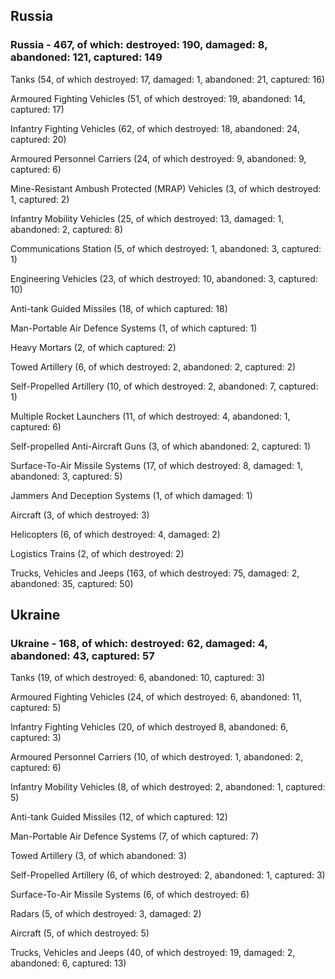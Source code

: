 
 
 ## Russia
 
 ### Russia - 467, of which: destroyed: 190, damaged: 8, abandoned: 121, captured: 149

 

 

 Tanks (54, of which destroyed: 17, damaged: 1, abandoned: 21, captured: 16)

 Armoured Fighting Vehicles (51, of which destroyed: 19, abandoned: 14, captured: 17)

 Infantry Fighting Vehicles (62, of which destroyed: 18, abandoned: 24, captured: 20)

 Armoured Personnel Carriers (24, of which destroyed: 9, abandoned: 9, captured: 6)

 Mine-Resistant Ambush Protected (MRAP) Vehicles (3, of which destroyed: 1, captured: 2)

 Infantry Mobility Vehicles (25, of which destroyed: 13, damaged: 1, abandoned: 2, captured: 8)

 Communications Station (5, of which destroyed: 1, abandoned: 3, captured: 1)

 Engineering Vehicles (23, of which destroyed: 10, abandoned: 3, captured: 10)

 Anti-tank Guided Missiles (18, of which captured: 18)

 Man-Portable Air Defence Systems (1, of which captured: 1)

 Heavy Mortars (2, of which captured: 2)

 Towed Artillery (6, of which destroyed: 2, abandoned: 2, captured: 2)

 Self-Propelled Artillery (10, of which destroyed: 2, abandoned: 7, captured: 1)

 Multiple Rocket Launchers (11, of which destroyed: 4, abandoned: 1, captured: 6)

 Self-propelled Anti-Aircraft Guns (3, of which abandoned: 2, captured: 1)

 Surface-To-Air Missile Systems (17, of which destroyed: 8, damaged: 1, abandoned: 3, captured: 5)

 Jammers And Deception Systems (1, of which damaged: 1)

 Aircraft (3, of which destroyed: 3)

 Helicopters (6, of which destroyed: 4, damaged: 2)

 Logistics Trains (2, of which destroyed: 2)

 Trucks, Vehicles and Jeeps (163, of which destroyed: 75, damaged: 2, abandoned: 35, captured: 50)

 
 
 ## Ukraine
 
 ### Ukraine - 168, of which: destroyed: 62, damaged: 4, abandoned: 43, captured: 57

 

 

 Tanks (19, of which destroyed: 6, abandoned: 10, captured: 3)

 Armoured Fighting Vehicles (24, of which destroyed: 6, abandoned: 11, captured: 5)

 Infantry Fighting Vehicles (20, of which destroyed 8, abandoned: 6, captured: 3)

 Armoured Personnel Carriers (10, of which destroyed: 1, abandoned: 2, captured: 6)

 Infantry Mobility Vehicles (8, of which destroyed: 2, abandoned: 1, captured: 5)

 Anti-tank Guided Missiles (12, of which captured: 12)

 Man-Portable Air Defence Systems (7, of which captured: 7)

 Towed Artillery (3, of which abandoned: 3)

 Self-Propelled Artillery (6, of which destroyed: 2, abandoned: 1, captured: 3)

 Surface-To-Air Missile Systems (6, of which destroyed: 6)

 

 

 Radars (5, of which destroyed: 3, damaged: 2)

 Aircraft (5, of which destroyed: 5)

 Trucks, Vehicles and Jeeps (40, of which destroyed: 19, damaged: 2, abandoned: 6, captured: 13)

